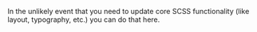 In the unlikely event that you need to update core SCSS functionality (like layout, typography, etc.) you can do that here.